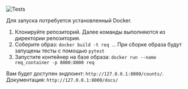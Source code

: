 ![Tests](https://github.com/4uku/RequestsQuery/blob/main/.github/workflows/main.yml/badge.svg)

Для запуска потребуется установленный Docker.

1. Клонируйте репозиторий.
Далее команды выполняются из директории репозитория.
2. Соберите образ: `docker build -t req .`. При сборке образа будут запущены тесты с помощью `pytest`
3. Запустите контейнер на базе образа: `docker run --name req_container -p 8000:8000 req`

Вам будет доступен эндпоинт: `http://127.0.0.1:8000/counts/`.
Документация: `http://127.0.0.1:8000/docs/`